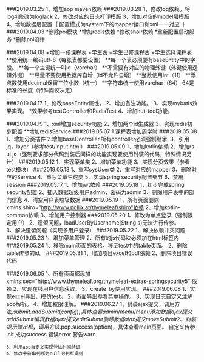 ###2019.03.25
    1、增加aop maven依赖
###2019.03.28
    1、修改log依赖。将log4j修改为loglack
    2、修改对应的日志打印模版
    3、增加对应的model层模版
    4、增加数据层配置｛
        配置模式为system下的mapper接口和xml一一对应.
    ｝
###2019.04.03
    *删除poi模块
    *增加redis依赖
    *修改shoir依赖
    *重新配置启动服务
    *删除poi设计
    
###2019.04.08
    +增加一张课程表
    +学生表
    +学生已修课程表
    +学生选择课程表
        **使用统一编码utf-8（每张表都要设置）
        **每一个表必须要有baseEntity中的字段。
        **每一个主键统一叫id（varchar）
        **不需要有对应的物理外键（外键使用逻辑外键）
        **尽量不要使用数据库自增（id不允许自增）
        **整数使用int（11）
        **浮点数使用decimal保留三位小数（统一）
        **字符串统一使用varchar（64） 64是标准的长度（特殊商议决定）
        
###2019.04.17
    1、修改baseEntity属性。
    2、增加备注功能。
    3、实现mybatis效果实现。
        *效果参考testController和RedisTest
    4、增加hut-tool功能。
    
###2019.04.19
    1、xml增加security功能
    2、增加两个id生成器
    3、实现redis初步配置
        **增加redisService
###2019.05.07
     1.课程表增加周学时
###2019.05.08
    1、增加分页插件
    2.增加baseController.所有controller必须强制继承.
    3、引用jq，layer（参考test/input.html）
###2019.05.09
    1、增加kotlin依赖
    2、增加rs-ui.js（强制要求部分代码封装后同样的功能实现要使用封装的代码，特殊情况另计）
 ###2019.05.12
    1、实现菜单类
    2、增加菜单功能
    3、实现分页效果（参看test模块）
 ###2019.05.13
    1、重写sysUser类
    2、重写对应的mapper
    3、删除对应的Service
    4、重写菜单生成类
    5、实现spring security配置细节
    6、禁用session
 ###2019.05.17
    1、增加jwt依赖
 ###2019.05.18
    1、初步完成spring security配置
    2、插入数据超级用户admin，密码为admin
    3、删除用户表中的部门信息
    4、清空用户表垃圾数据
 ###2019.05.19
    1、所有页面删除xmlns:shiro="http://www.pollix.at/thymeleaf/shiro"依赖
    2、增加kotlin-common依赖
    3、增加用户控制器
 ###2019.05.20
    1、修改为单点登录（强制限定用户）
    2、遗留问题，loadUserByUsername(String s)无法进行传参。  
    3、解决遗留问题（实现多用户登录）
 ###2019.05.22
    1、解决依赖冲突问题.
 ###2019.05.23
    1、增加菜单管理
    2、所有的js代码块必须加在html标签内
 ###2019.05.24
    1、移除main页面的表格，移至test中的table页面。
    2、删除table传参的id。
  ###2019.05.31
    1、增加项目excel和pdf依赖
    2、删除项目错误代码
    
  ###2019.06.05
    1、所有页面都添加 xmlns:sec="http://www.thymeleaf.org/thymeleaf-extras-springsecurity5" 依赖
    2、实现在线用户信息获取。
    3、create_by使用实现。
  ###2019.06.08
    1、实现excel导出，模仿test。
    2、页面导出参看菜单操作。
    3、实现日志自定义注解aop解析。
    4、增加权限注解。
  ###2019.06.27
    1、封装ajax提交，调用方法$.submit.addSubmit(config),具体查看admin/menu/menu
        添加数据ajax提交addSubmit
        编辑数据ajax提交editSubmit
        删除数据ajax提交moveSubmit
    2、封装提示弹出框，调用方法$.pop.success(option)，具体查看main页面。
        自定义传参init
        成功success
        错误error
        警告warn
        
    3、利用aop自定义实现登陆时间验证
    4、修改字符串判断为null的判断规则
    
    